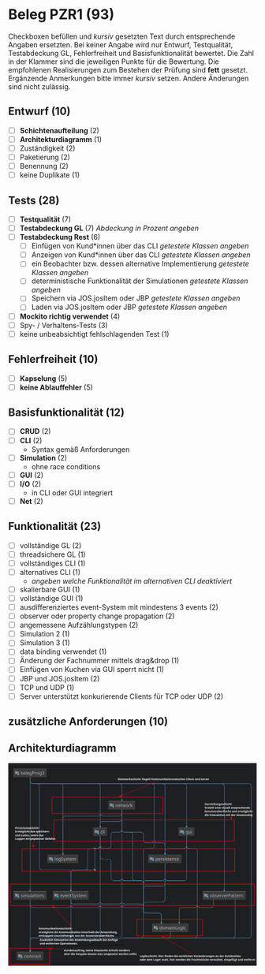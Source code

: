 # Beleg PZR1 (93)
Checkboxen befüllen und _kursiv_ gesetzten Text durch entsprechende Angaben ersetzten.
Bei keiner Angabe wird nur Entwurf, Testqualität, Testabdeckung GL, Fehlerfreiheit und Basisfunktionalität bewertet.
Die Zahl in der Klammer sind die jeweiligen Punkte für die Bewertung.
Die empfohlenen Realisierungen zum Bestehen der Prüfung sind **fett** gesetzt.
Ergänzende Anmerkungen bitte immer _kursiv_ setzen. Andere Änderungen sind nicht zulässig.

## Entwurf (10)
- [ ] **Schichtenaufteilung** (2)
- [ ] **Architekturdiagramm** (1)
- [ ] Zuständigkeit (2)
- [ ] Paketierung (2)
- [ ] Benennung (2)
- [ ] keine Duplikate (1)

## Tests (28)
- [ ] **Testqualität** (7)
- [ ] **Testabdeckung GL** (7) _Abdeckung in Prozent angeben_
- [ ] **Testabdeckung Rest** (6)
  - [ ] Einfügen von Kund*innen über das CLI _getestete Klassen angeben_
  - [ ] Anzeigen von Kund*innen über das CLI _getestete Klassen angeben_
  - [ ] ein Beobachter bzw. dessen alternative Implementierung _getestete Klassen angeben_
  - [ ] deterministische Funktionalität der Simulationen _getestete Klassen angeben_
  - [ ] Speichern via JOS.josItem oder JBP _getestete Klassen angeben_
  - [ ] Laden via JOS.josItem oder JBP _getestete Klassen angeben_
- [ ] **Mockito richtig verwendet** (4)
- [ ] Spy- / Verhaltens-Tests (3)
- [ ] keine unbeabsichtigt fehlschlagenden Test (1)

## Fehlerfreiheit (10)
- [ ] **Kapselung** (5)
- [ ] **keine Ablauffehler** (5)

## Basisfunktionalität (12)
- [ ] **CRUD** (2)
- [ ] **CLI** (2)
  * Syntax gemäß Anforderungen
- [ ] **Simulation** (2)
  * ohne race conditions
- [ ] **GUI** (2)
- [ ] **I/O** (2)
  * in CLI oder GUI integriert
- [ ] **Net** (2)

## Funktionalität (23)
- [ ] vollständige GL (2)
- [ ] threadsichere GL (1)
- [ ] vollständiges CLI (1)
- [ ] alternatives CLI (1)
  * _angeben welche Funktionalität im alternativen CLI deaktiviert_
- [ ] skalierbare GUI (1)
- [ ] vollständige GUI (1)
- [ ] ausdifferenziertes event-System mit mindestens 3 events (2)
- [ ] observer oder property change propagation (2)
- [ ] angemessene Aufzählungstypen (2)
- [ ] Simulation 2 (1)
- [ ] Simulation 3 (1)
- [ ] data binding verwendet (1)
- [ ] Änderung der Fachnummer mittels drag&drop (1)
- [ ] Einfügen von Kuchen via GUI sperrt nicht (1)
- [ ] JBP und JOS.josItem (2)
- [ ] TCP und UDP (1)
- [ ] Server unterstützt konkurierende Clients für TCP oder UDP (2)

## zusätzliche Anforderungen (10)

## Architekturdiagramm
![Architekturdiagramm](architecture.png)
